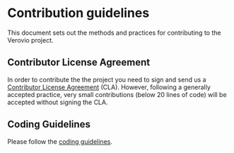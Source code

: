 # Contribution guidelines

This document sets out the methods and practices for contributing to the Verovio project.

## Contributor License Agreement

In order to contribute the the project you need to sign and send us a [Contributor License Agreement](https://rism.digital/resources/verovio-cla.pdf) (CLA). However, following a generally accepted practice, very small contributions (below 20 lines of code) will be accepted without signing the CLA.

## Coding Guidelines

Please follow the [coding guidelines](https://book.verovio.org/contributing/guidelines.html).
